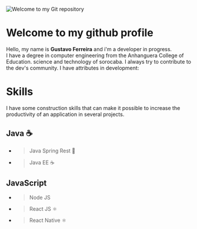 ![Welcome to my Git repository](https://lh3.googleusercontent.com/Kg87DG54_KDkb4zRGen73tGxypjtBhCs6HjLH32H_uinUBQ_-hPxrYiCrq8uH9voNMAwW_nyugYK9uQt1dPl-ztp2Fqrwbo8cUimGlc_h6YTxB4YSDEFlhC6eGMBH-8uu4nsafNb37eGh9kRyfNFRteMEyzZTzoQiXi-t-1bhUZz_i2vYX3KTk2sYCTNWVkPSurBHH1IRcVwXMAy1P8uo_y0zLKXsfjQSHM4ClVooAhsBtIyKmnDb4VD7bqh9p_goPvFjwewwMQP6h9zNTdH3B4AFrvMsIkqlz_h3UuPD49OsFszKoO8yZncEEhnBVuVD3Z5XTgMxmJbxYj66JZALi2RBpjKz7kUKwAGIrIZfpMuhObrcU5GCgIurxropJMMurzMgEGGwDD1ZvoTd5qsNA3gLpZFWWEO3bCX1afybkZW-ikG_mk6ciGEBYvOLeheHG9PCC6LA0BgqPnhLplw5WKvAR9r_XA7K-2Tr7cssiTUojV5RCRskvm1TcwfEwXpbtNkzZ5Smn58pZ7kNd7IhdI38ti6oYpjklIqTGEkF-fsk9lPetCJNsbxWDTUdlenquPgGvqrToPv4ybyAVbcOllgPOIvv6d-K9zjlMP4pdZEE_il4nCYHrnfQfrZDlFFKMBp4XflOhBvlAQgOgddw52VUBj0L7OF7jf5YnDVLBff55aMRH-JVO3xzP-LYA=w1280-h480-no?authuser=0)
#   Welcome to my github profile

Hello, my name is **Gustavo Ferreira** and i'm a developer in progress.   
I have a degree in computer engineering from the Anhanguera College of Education. science and technology of sorocaba. I always try to contribute to the dev's community. I have attributes in development:
# Skills 
 I have some construction skills that can make it possible to increase the productivity of an application in several projects.
## Java ☕
- >Java Spring Rest 🍃
- >Java EE ☕
## JavaScript
- >Node JS
- >React JS ⚛️
- > React Native ⚛️
